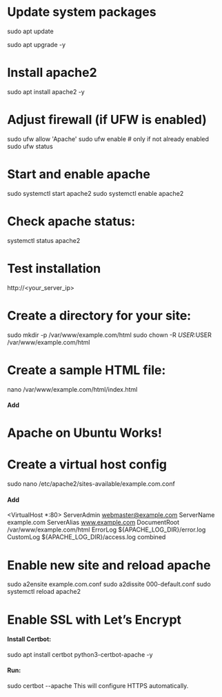 # Update system packages
sudo apt update 

sudo apt upgrade -y

# Install apache2
sudo apt install apache2 -y

# Adjust firewall (if UFW is enabled)
sudo ufw allow 'Apache'
sudo ufw enable      # only if not already enabled
sudo ufw status

# Start and enable apache
sudo systemctl start apache2
sudo systemctl enable apache2

# Check apache status:
systemctl status apache2

# Test installation
http://<your_server_ip>

# Create a directory for your site:
sudo mkdir -p /var/www/example.com/html
sudo chown -R $USER:$USER /var/www/example.com/html

# Create a sample HTML file:
nano /var/www/example.com/html/index.html

#### Add
<html>
  <head><title>Welcome</title></head>
  <body><h1>Apache on Ubuntu Works!</h1></body>
</html>

# Create a virtual host config
sudo nano /etc/apache2/sites-available/example.com.conf

#### Add
<VirtualHost *:80>
    ServerAdmin webmaster@example.com
    ServerName example.com
    ServerAlias www.example.com
    DocumentRoot /var/www/example.com/html
    ErrorLog ${APACHE_LOG_DIR}/error.log
    CustomLog ${APACHE_LOG_DIR}/access.log combined
</VirtualHost>

# Enable new site and reload apache
sudo a2ensite example.com.conf
sudo a2dissite 000-default.conf
sudo systemctl reload apache2

# Enable SSL with Let’s Encrypt

#### Install Certbot:
sudo apt install certbot python3-certbot-apache -y


#### Run:
sudo certbot --apache
This will configure HTTPS automatically.
